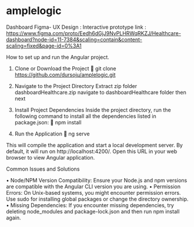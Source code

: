 # amplelogic

Dashboard Figma- UX Design : Interactive prototype link :
https://www.figma.com/proto/Eedh6dGjJ9NvPLHRWqRKZJ/Healthcare-dashboard?node-id=11-7384&scaling=contain&content-scaling=fixed&page-id=0%3A1

How to set up and run the Angular project.

1) Clone or Download the Project
     git clone https://github.com/dursoju/amplelogic.git

2) Navigate to the Project Directory
   Extract zip folder dashboardHealthcare.zip
   navigate to dashboardHealthcare folder then next

3) Install Project Dependencies
   Inside the project directory, run the following command to install all the dependencies listed in package.json:
    npm install

4) Run the Application
     ng serve

This will compile the application and start a local development server. By default, it will run on http://localhost:4200/. Open this URL in your web browser to view Angular application.

Common Issues and Solutions

• Node/NPM Version Compatibility: Ensure your Node.js and npm versions are compatible with the Angular CLI version you are using.
• Permission Errors: On Unix-based systems, you might encounter permission errors. Use sudo for installing global packages or change the directory ownership.
• Missing Dependencies: If you encounter missing dependencies, try deleting node_modules and package-lock.json and then run npm install again.
